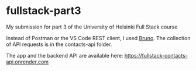 # fullstack-part3
My submission for part 3 of the University of Helsinki Full Stack course

Instead of Postman or the VS Code REST client, I used [Bruno](https://www.usebruno.com/). The collection of API requests is in the contacts-api folder.

The app and the backend API are available here: https://fullstack-contacts-api.onrender.com
